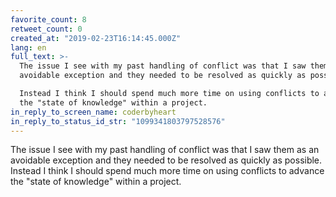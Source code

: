 ```yaml
---
favorite_count: 8
retweet_count: 0
created_at: "2019-02-23T16:14:45.000Z"
lang: en
full_text: >-
  The issue I see with my past handling of conflict was that I saw them as an
  avoidable exception and they needed to be resolved as quickly as possible.

  Instead I think I should spend much more time on using conflicts to advance
  the "state of knowledge" within a project.
in_reply_to_screen_name: coderbyheart
in_reply_to_status_id_str: "1099341803797528576"
---
```


The issue I see with my past handling of conflict was that I saw them as an
avoidable exception and they needed to be resolved as quickly as possible.
Instead I think I should spend much more time on using conflicts to advance the
"state of knowledge" within a project.
